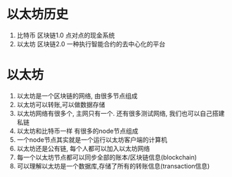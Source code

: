 # 以太坊历史

1. 比特币 区块链1.0 点对点的现金系统
2. 以太坊 区块链2.0 一种执行智能合约的去中心化的平台


# 以太坊
1. 以太坊是一个区块链的网络, 由很多节点组成
2. 以太坊可以转账,可以做数据存储
3. 以太坊网络有很多个, 主网只有一个. 还有很多测试网络, 我们也可以自己搭建私链
4. 以太坊和比特币一样 有很多的node节点组成
5. 一个node节点其实就是一个运行以太坊客户端的计算机
6. 以太坊还是公有链, 每个人都可以加入以太坊网络
7. 每一个以太坊节点都可以同步全部的账本/区块链信息(blockchain)
8. 可以理解以太坊是一个数据库,存储了所有的转账信息(transaction信息)
